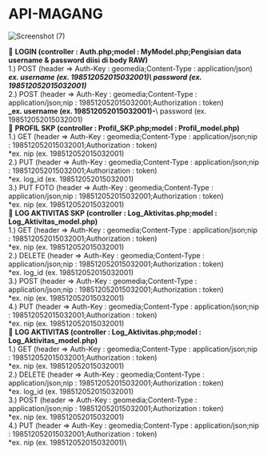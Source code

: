 # API-MAGANG
![Screenshot (7)](https://user-images.githubusercontent.com/42866630/60865678-bb010380-a250-11e9-9cf1-a1ff3eb7de5e.png)

🙉 **LOGIN (controller : Auth.php;model : MyModel.php;Pengisian data username & password diisi di body RAW)**\
1.) POST (header => Auth-Key : geomedia;Content-Type : application/json)\
           **_ex.    username (ex. 198512052015032001)\ 
                     password (ex. 198512052015032001)_**\
    2.) POST (header => Auth-Key : geomedia;Content-Type : application/json;nip : 198512052015032001;Authorization : token)\
           **_ex.    username (ex. 198512052015032001)-**\\ 
                    password (ex. 198512052015032001)\
🙉 **PROFIL SKP (controller : Profil_SKP.php;model : Profil_model.php)**\
    1.) GET (header => Auth-Key : geomedia;Content-Type : application/json;nip : 198512052015032001;Authorization : token)\
            *ex.    nip (ex. 198512052015032001)\
    2.) PUT (header => Auth-Key : geomedia;Content-Type : application/json;nip : 198512052015032001;Authorization : token)\
            *ex.    log_id (ex. 198512052015032001)\
    3.) PUT FOTO (header => Auth-Key : geomedia;Content-Type : application/json;nip : 198512052015032001;Authorization : token)\
            *ex.    nip (ex. 198512052015032001)\
🙉 **LOG AKTIVITAS SKP (controller : Log_Aktivitas.php;model : Log_Aktivitas_model.php)**\
    1.) GET (header => Auth-Key : geomedia;Content-Type : application/json;nip : 198512052015032001;Authorization : token)\
            *ex.    nip (ex. 198512052015032001)\
    2.) DELETE (header => Auth-Key : geomedia;Content-Type : application/json;nip : 198512052015032001;Authorization : token)\
            *ex.    log_id (ex. 198512052015032001)\
    3.) POST (header => Auth-Key : geomedia;Content-Type : application/json;nip : 198512052015032001;Authorization : token)\
            *ex.    nip (ex. 198512052015032001)\
    4.) PUT (header => Auth-Key : geomedia;Content-Type : application/json;nip : 198512052015032001;Authorization : token)\
            *ex.    nip (ex. 198512052015032001)\
🙉 **LOG AKTIVITAS (controller : Log_Aktivitas.php;model : Log_Aktivitas_model.php)**\
    1.) GET (header => Auth-Key : geomedia;Content-Type : application/json;nip : 198512052015032001;Authorization : token)\
            *ex.    nip (ex. 198512052015032001)\
    2.) DELETE (header => Auth-Key : geomedia;Content-Type : application/json;nip : 198512052015032001;Authorization : token)\
            *ex.    log_id (ex. 198512052015032001)\
    3.) POST (header => Auth-Key : geomedia;Content-Type : application/json;nip : 198512052015032001;Authorization : token)\
            *ex.    nip (ex. 198512052015032001)\
    4.) PUT (header => Auth-Key : geomedia;Content-Type : application/json;nip : 198512052015032001;Authorization : token)\
            *ex.    nip (ex. 198512052015032001)\

